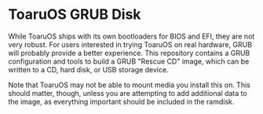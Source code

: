 # ToaruOS GRUB Disk

While ToaruOS ships with its own bootloaders for BIOS and EFI, they are not very robust. For users interested in trying ToaruOS on real hardware, GRUB will probably provide a better experience. This repository contains a GRUB configuration and tools to build a GRUB "Rescue CD" image, which can be written to a CD, hard disk, or USB storage device.

Note that ToaruOS may not be able to mount media you install this on. This should matter, though, unless you are attempting to add additional data to the image, as everything important should be included in the ramdisk.
